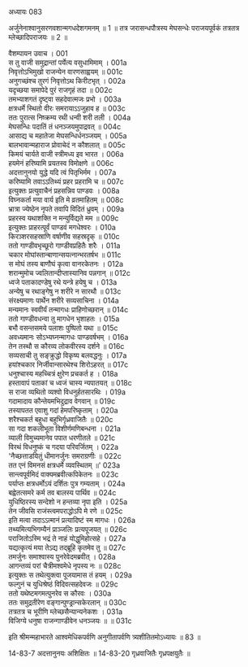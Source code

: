 अध्यायः 083

अर्जुनेनाश्वानुसरणवशान्मगधदेशगमनम् ॥ 1 ॥ तत्र जरासन्धपौत्रस्य मेघसन्धेः पराजयपूर्वकं तत्रतत्र म्लेच्छादिपराजयः ॥ 2 ॥

वैशम्पायन उवाच ।	001  
स तु वाजी समुद्रान्तां पर्येत्य वसुधामिमाम् ।	001a  
निवृत्तोऽभिमुखो राजन्येन वारणसाह्वयम् ॥	001c  
अनुगच्छंश्च तुरगं निवृत्तोऽथ किरीटभृत् ।	002a  
यदृच्छया समापेदे पुरं राजगृहं तदा ॥	002c  
तमभ्याशगतं दृष्ट्वा सहदेवात्मजः प्रभो ।	003a  
क्षत्रधर्मे स्थितो वीरः समरायाऽऽजुहाव ह ॥	003c  
ततः पुरात्स निष्क्रम्य रथी धन्वी शरी तली ।	004a  
मेघसन्धिः पदातिं तं धनञ्जयमुपाद्रवत् ॥	004c  
आसाद्य च महातेजा मेघसन्धिर्धनञ्जयम् ।	005a  
बालभावान्महाराज प्रोवाचेदं न कौशलात् ॥	005c  
किमयं चार्यते वाजी स्त्रीमध्य इव भारत ।	006a  
हयमेनं हरिष्यामि प्रयतस्व विमोक्षणे ॥	006c  
अदत्तानुनयो युद्धे यदि त्वं पितृभिर्मम ।	007a  
करिष्यामि तवाऽऽतिथ्यं प्रहर प्रहरामि च ॥	007c  
इत्युक्तः प्रत्युवाचैनं प्रहसन्निव पाण्डवः ।	008a  
विघ्नकर्ता मया वार्य इति मे व्रतमाहितम् ॥	008c  
भ्रात्रा ज्येष्ठेन नृपते तवापि विदितं ध्रुवम् ।	009a  
प्रहरस्व यथाशक्ति न मन्युर्विद्यते मम ॥	009c  
इत्युक्तः प्राहरत्पूर्वं पाण्डवं मगधेश्वरः ।	010a  
किरञ्शरसहस्राणि वर्षाणीव सहस्रदृक् ॥	010c  
ततो गाण्डीवभृच्छूरो गाण्डीवप्रहितैः शरैः ।	011a  
चकार मोघांस्तान्बाणान्सयत्नान्भरतर्षभ ॥	011c  
स मोघं तस्य बाणौघं कृत्वा वानरकेतनः ।	012a  
शरान्मुमोच ज्वलितान्दीप्तास्यानिव पन्नगान् ॥	012c  
ध्वजे पताकादण्डेषु रथे यन्त्रे हयेषु च ।	013a  
अन्येषु च रथाङ्गेषु न शरीरे न सारथौ ॥	013c  
संरक्ष्यमाणः पार्थेन शरीरे सव्यसाचिना ।	014a  
मन्यमानः स्ववीर्यं तन्मागधः प्राहिणोच्छरान् ॥	014c  
ततो गाण्डीवधन्वा तु मागधेन भृशाहतः ।	015a  
बभौ वसन्तसमये पलाशः पुष्पितो यथा ॥	015c  
अवध्यमानः सोऽभ्यघ्नन्मागधः पाण्डवर्षभम् ।	016a  
तेन तस्थौ स कौरव्य लोकवीरस्य दर्शने ॥	016c  
सव्यसाची तु सङ्क्रुद्धो विकृष्य बलवद्धनुः ।	017a  
हयांश्चकार निर्जीवान्सारथेश्च शिरोऽहरत् ॥	017c  
धनुश्चास्य महच्चित्रं क्षुरेण प्रचकर्त ह ।	018a  
हस्तावापं पताकां च ध्वजं चास्य न्यपातयत् ॥	018c  
स राजा व्यथितो व्यश्वो विधनुर्हतसारथिः ।	019a  
गदामादाय कौन्तेयमभिदुद्राव वेगवान् ॥	019c  
तस्यापतत एवाशु गदां हेमपरिष्कृताम् ।	020a  
शरैश्चकर्त बहुधा बहुभिर्गृध्रवाजितैः ॥	020c  
सा गदा शकलीभूता विशीर्णमणिबन्धना ।	021a  
व्याली विमुच्यमानेव पपात धरणीतले ॥	021c  
विरथं विधनुष्कं च गदया परिवर्जितम् ।	022a  
\'नैच्छत्ताडयितुं धीमानर्जुनः समराग्रणीः ॥	022c  
तत एनं विमनसं क्षत्रधर्मे व्यवस्थितम् ॥\'	023a  
सान्त्वपूर्वमिदं वाक्यमब्रवीत्कपिकेतनः ॥	023c  
पर्याप्तः क्षत्रधर्मोऽयं दर्शितः पुत्र गम्यताम् ।	024a  
बह्वेतत्समरे कर्म तव बालस्य पार्थिव ॥	024c  
युधिष्ठिरस्य सन्देशो न हन्तव्या नृपा इति ।	025a  
तेन जीवसि राजंस्त्वमपराद्धोऽपि मे रणे ॥	025c  
इति मत्वा तदाऽऽत्मानं प्रत्यादिष्टं स्म मागधः ।	026a  
तथ्यमित्यभिगम्यैनं प्राञ्जलिः प्रत्यपूजयत् ॥	026c  
पराजितोऽस्मि भद्रं ते नाहं योद्धुमिहोत्सहे ।	027a  
यद्यत्कृत्यं मया तेऽद्य तद्ब्रूहि कृतमेव तु ॥	027c  
तमर्जुनः समाश्वास्य पुनरेवेदमब्रवीत् ।	028a  
आगन्तव्यं परां चैत्रीमश्वमेधे नृपस्य नः ॥	028c  
इत्युक्तः स तथेत्युक्त्वा पूजयामास तं हयम् ।	029a  
फल्गुनं च युधिश्रेष्ठं विदिवत्सहदेवजः ॥	029c  
ततो यथेष्टमगमत्पुनरेव स कौरवः ।	030a  
ततः समुद्रतीरेण वङ्गान्पुण्ड्रान्सकेरलान् ॥	030c  
तत्रतत्र च भूरीणि म्लेच्छसैन्यान्यनेकशः ।	031a  
विजिग्ये धनुषा राजन्गाण्डीवेन धनञ्जयः ॥ ॥	031c  

इति श्रीमन्महाभारते आश्वमेधिकपर्वणि अनुगीतापर्वणि त्र्यशीतितमोऽध्यायः ॥ 83 ॥

14-83-7 अदत्तानुनयः अशिक्षितः ॥ 14-83-20 गृध्रवाजितैः गृध्रपक्षयुतैः ॥
